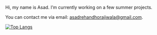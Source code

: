 Hi, my name is Asad. I’m currently working on a few summer projects. 

You can contact me via email: asadrehandhorajiwala@gmail.com.

[![Top Langs](https://github-readme-stats-animeallstar.vercel.app/api/top-langs/?username=AnimeAllstar&layout=compact&langs_count=8)](https://github.com/AnimeAllstar/github-readme-stats)
